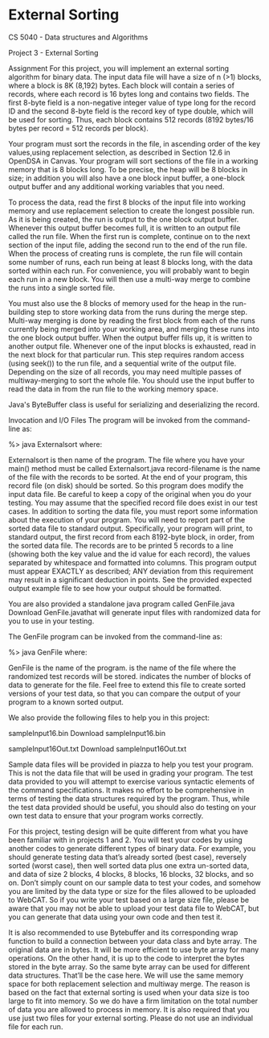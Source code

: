# External Sorting

CS 5040 - Data structures and Algorithms

Project 3 - External Sorting

Assignment
For this project, you will implement an external sorting algorithm for binary data. The input data file will have a size of n (>1) blocks, where a block is 8K (8,192) bytes. Each block will contain a series of records, where each record is 16 bytes long and contains two fields. The first 8-byte field is a non-negative integer value of type long for the record ID and the second 8-byte field is the record key of type double, which will be used for sorting. Thus, each block contains 512 records (8192 bytes/16 bytes per record = 512 records per block).

Your program must sort the records in the file, in ascending order of the key values,using replacement selection, as described in Section 12.6 in OpenDSA in Canvas. Your program will sort sections of the file in a working memory that is 8 blocks long. To be precise, the heap will be 8 blocks in size; in addition you will also have a one block input buffer, a one-block output buffer and any additional working variables that you need.

To process the data, read the first 8 blocks of the input file into working memory and use replacement selection to create the longest possible run. As it is being created, the run is output to the one block output buffer. Whenever this output buffer becomes full, it is written to an output file called the run file. When the first run is complete, continue on to the next section of the input file, adding the second run to the end of the run file. When the process of creating runs is complete, the run file will contain some number of runs, each run being at least 8 blocks long, with the data sorted within each run. For convenience, you will probably want to begin each run in a new block. You will then use a multi-way merge to combine the runs into a single sorted file.

You must also use the 8 blocks of memory used for the heap in the run-building step to store working data from the runs during the merge step. Multi-way merging is done by reading the first block from each of the runs currently being merged into your working area, and merging these runs into the one block output buffer. When the output buffer fills up, it is written to another output file. Whenever one of the input blocks is exhausted, read in the next block for that particular run. This step requires random access (using seek()) to the run file, and a sequential write of the output file. Depending on the size of all records, you may need multiple passes of multiway-merging to sort the whole file. You should use the input buffer to read the data in from the run file to the working memory space.

Java's ByteBuffer class is useful for serializing and deserializing the record.

Invocation and I/O Files
The program will be invoked from the command-line as:

%> java Externalsort <record-filename>
where:

Externalsort is then name of the program. The file where you have your main() method must be called Externalsort.java
record-filename is the name of the file with the records to be sorted. At the end of your program, this record file (on disk) should be sorted. So this program does modify the input data file. Be careful to keep a copy of the original when you do your testing. You may assume that the specified record file does exist in our test cases.
In addition to sorting the data file, you must report some information about the execution of your program. You will need to report part of the sorted data file to standard output. Specifically, your program will print, to standard output, the first record from each 8192-byte block, in order, from the sorted data file. The records are to be printed 5 records to a line (showing both the key value and the id value for each record), the values separated by whitespace and formatted into columns. This program output must appear EXACTLY as described; ANY deviation from this requirement may result in a significant deduction in points. See the provided expected output example file to see how your output should be formatted.

You are also provided a standalone java program called GenFile.java  Download GenFile.javathat will generate input files with randomized data for you to use in your testing.

The GenFile program can be invoked from the command-line as:

%> java GenFile <filename> <size-in-blocks>
where:

GenFile is the name of the program.
<filename> is the name of the file where the randomized test records will be stored.
<size in blocks> indicates the number of blocks of data to generate for the file.
Feel free to extend this file to create sorted versions of your test data, so that you can compare the output of your program to a known sorted output.

We also provide the following files to help you in this project: 

sampleInput16.bin Download sampleInput16.bin

sampleInput16Out.txt Download sampleInput16Out.txt

Sample data files will be provided in piazza to help you test your program. This is not the data file that will be used in grading your program. The test data provided to you will attempt to exercise various syntactic elements of the command specifications. It makes no effort to be comprehensive in terms of testing the data structures required by the program. Thus, while the test data provided should be useful, you should also do testing on your own test data to ensure that your program works correctly.

 

For this project, testing design will be quite different from what you have been familiar with in projects 1 and 2. You will test your codes by using another codes to generate different types of binary data. For example, you should generate testing data that’s already sorted (best case), reversely sorted (worst case), then well sorted data plus one extra un-sorted data, and data of size 2 blocks, 4 blocks, 8 blocks, 16 blocks, 32 blocks, and so on. Don’t simply count on our sample data to test your codes, and somehow you are limited by the data type or size for the files allowed to be uploaded to WebCAT. So if you write your test based on a large size file, please be aware that you may not be able to upload your test data file to WebCAT, but you can generate that data using your own code and then test it.  

 

It is also recommended to use Bytebuffer and its corresponding wrap function to build a connection between your data class and byte array. The original data are in bytes. It will be more efficient to use byte array for many operations. On the other hand, it is up to the code to interpret the bytes stored in the byte array. So the same byte array can be used for different data structures. That’ll be the case here. We will use the same memory space for both replacement selection and multiway merge. The reason is based on the fact that external sorting is used when your data size is too large to fit into memory. So we do have a firm limitation on the total number of data you are allowed to process in memory. It is also required that you use just two files for your external sorting. Please do not use an individual file for each run.
